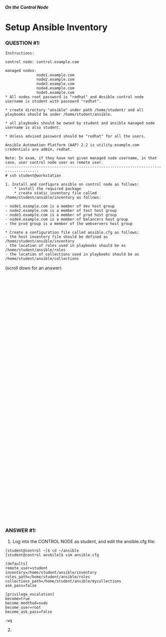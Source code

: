 ***On the Control Node***

# Setup Ansible Inventory
### QUESTION #1:
```
Instructions:

control node: control.example.com

managed nodes:
              node1.example.com
              node2.example.com
              node3.example.com
              node4.example.com
              node5.example.com
* All nodes root password is "redhat" and Ansible control node username is student with passowrd "redhat".

* create directory "ansible" under path /home/student/ and all playbooks should be under /home/student/ansible.

* all playbooks should be owned by student and ansible managed node username is also student.

* Unless advised password should be "redhat" for all the users.

Ansible Automation Platform (AAP) 2.2 is utility.example.com credentials are admin, redhat.

Note: In exam, if they have not given managed node username, in that case, user control node user as remote user.
-------------------------------------------------------------------------------------
# ssh student@workstation

1. Install and configure ansible on control node as follows:
    * install the required package
    * create static inventory file called /home/student/ansible/inventory as follows:

- node1.example.com is a member of dev host group
- node2.example.com is a member of test host group
- node3.example.com is a member of prod host group
- node4.example.com is a member of balancers host group
- the prod group is a member of the webservers host group

* Create a configuration file called ansible.cfg as follows:
- the host inventory file should be defined as /home/student/ansible/inventory
- the location of roles used in playbooks should be as /home/student/ansible/roles
- the location of collections used in playbooks should be as /home/student/ansible/collections
```

(scroll down for an answer)
<br/><br/><br/><br/><br/><br/><br/><br/><br/><br/><br/><br/><br/><br/><br/><br/><br/><br/><br/><br/><br/><br/><br/><br/>
<br/><br/><br/><br/><br/><br/><br/><br/><br/><br/><br/><br/><br/><br/><br/><br/><br/><br/><br/><br/><br/><br/><br/><br/>

### ANSWER #1:

1) Log into the CONTROL NODE as student, and edit the ansible.cfg file:
```
[student@control ~]$ cd ~/ansible
[student@control ansbile]$ vim ansible.cfg

[defaults]
remote_user=student
inventory=/home/student/ansible/inventory
roles_path=/home/student/ansible/roles
collections_path=/home/student/ansible/mycollections
ask_pass=false

[privilege_escalation]
become=true
become_medthod=sudo
become_user=root
become_ask_pass=false

:wq
```

2) 
